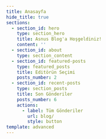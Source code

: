 ```yaml
---
title: Anasayfa
hide_title: true
sections:
  - section_id: hero
    type: section_hero
    title: Asnus Blog'a Hoşgeldiniz!
    content: ''
  - section_id: about
    type: section_content  
  - section_id: featured-posts
    type: featured_posts
    title: Editörün Seçimi
    posts_number: 2
  - section_id: recent-posts
    type: section_posts
    title: Son Gönderiler
    posts_number: 6
    actions:
      - label: Tüm Gönderiler
        url: blog/
        style: button
template: advanced
---
```


